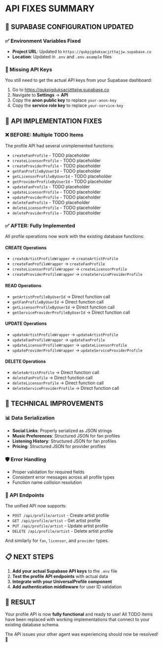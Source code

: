 # API FIXES SUMMARY

## 🎯 SUPABASE CONFIGURATION UPDATED

### ✅ Environment Variables Fixed
- **Project URL**: Updated to `https://qukpjgduksacjzttajjw.supabase.co`
- **Location**: Updated in `.env` and `.env.example` files

### 🔑 Missing API Keys
You still need to get the actual API keys from your Supabase dashboard:

1. Go to https://qukpjgduksacjzttajjw.supabase.co
2. Navigate to **Settings** → **API**
3. Copy the **anon public key** to replace `your-anon-key`
4. Copy the **service role key** to replace `your-service-key`

## 🚀 API IMPLEMENTATION FIXES

### ❌ BEFORE: Multiple TODO Items
The profile API had several unimplemented functions:
- `createFanProfile` - TODO placeholder
- `createLicensorProfile` - TODO placeholder  
- `createProviderProfile` - TODO placeholder
- `getFanProfileByUserId` - TODO placeholder
- `getLicensorProfileByUserId` - TODO placeholder
- `getProviderProfileByUserId` - TODO placeholder
- `updateFanProfile` - TODO placeholder
- `updateLicensorProfile` - TODO placeholder
- `updateProviderProfile` - TODO placeholder
- `deleteFanProfile` - TODO placeholder
- `deleteLicensorProfile` - TODO placeholder
- `deleteProviderProfile` - TODO placeholder

### ✅ AFTER: Fully Implemented
All profile operations now work with the existing database functions:

#### CREATE Operations
- `createArtistProfileWrapper` → `createArtistProfile`
- `createFanProfileWrapper` → `createFanProfile`  
- `createLicensorProfileWrapper` → `createLicensorProfile`
- `createProviderProfileWrapper` → `createServiceProviderProfile`

#### READ Operations
- `getArtistProfileByUserId` → Direct function call
- `getFanProfileByUserId` → Direct function call
- `getLicensorProfileByUserId` → Direct function call
- `getServiceProviderProfileByUserId` → Direct function call

#### UPDATE Operations
- `updateArtistProfileWrapper` → `updateArtistProfile`
- `updateFanProfileWrapper` → `updateFanProfile`
- `updateLicensorProfileWrapper` → `updateLicensorProfile`
- `updateProviderProfileWrapper` → `updateServiceProviderProfile`

#### DELETE Operations
- `deleteArtistProfile` → Direct function call
- `deleteFanProfile` → Direct function call
- `deleteLicensorProfile` → Direct function call
- `deleteServiceProviderProfile` → Direct function call

## 🔧 TECHNICAL IMPROVEMENTS

### 📊 Data Serialization
- **Social Links**: Properly serialized as JSON strings
- **Music Preferences**: Structured JSON for fan profiles
- **Listening History**: Structured JSON for fan profiles
- **Pricing**: Structured JSON for provider profiles

### 🛡️ Error Handling
- Proper validation for required fields
- Consistent error messages across all profile types
- Function name collision resolution

### 🎯 API Endpoints
The unified API now supports:
- `POST /api/profile/artist` - Create artist profile
- `GET /api/profile/artist` - Get artist profile
- `PUT /api/profile/artist` - Update artist profile
- `DELETE /api/profile/artist` - Delete artist profile

And similarly for `fan`, `licensor`, and `provider` types.

## 📋 NEXT STEPS

1. **Add your actual Supabase API keys** to the `.env` file
2. **Test the profile API endpoints** with actual data
3. **Integrate with your UniversalProfile component**
4. **Add authentication middleware** for user ID validation

## 🎉 RESULT

Your profile API is now **fully functional** and ready to use! All TODO items have been replaced with working implementations that connect to your existing database schema.

The API issues your other agent was experiencing should now be resolved! 🚀
